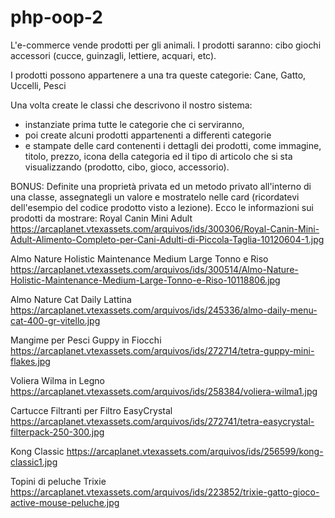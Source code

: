 # php-oop-2

L'e-commerce vende prodotti per gli animali.
I prodotti saranno:
cibo
giochi
accessori (cucce, guinzagli, lettiere, acquari, etc).

I prodotti possono appartenere a una tra queste categorie:
Cane,
Gatto,
Uccelli,
Pesci

Una volta create le classi che descrivono il nostro sistema:
- instanziate prima tutte le categorie che ci serviranno,
- poi create alcuni prodotti appartenenti a differenti categorie 
- e stampate delle card contenenti i dettagli dei prodotti, come immagine, titolo, prezzo, icona della categoria ed il tipo di articolo che si sta visualizzando (prodotto, cibo, gioco, accessorio).


BONUS:
Definite una proprietà privata ed un metodo privato all'interno di una classe, assegnategli un valore e mostratelo nelle card (ricordatevi dell'esempio del codice prodotto visto a lezione).
Ecco le informazioni sui prodotti da mostrare:
Royal Canin Mini Adult
https://arcaplanet.vtexassets.com/arquivos/ids/300306/Royal-Canin-Mini-Adult-Alimento-Completo-per-Cani-Adulti-di-Piccola-Taglia-10120604-1.jpg

Almo Nature Holistic Maintenance Medium Large Tonno e Riso
https://arcaplanet.vtexassets.com/arquivos/ids/300514/Almo-Nature-Holistic-Maintenance-Medium-Large-Tonno-e-Riso-10118806.jpg

Almo Nature Cat Daily Lattina
https://arcaplanet.vtexassets.com/arquivos/ids/245336/almo-daily-menu-cat-400-gr-vitello.jpg

Mangime per Pesci Guppy in Fiocchi
https://arcaplanet.vtexassets.com/arquivos/ids/272714/tetra-guppy-mini-flakes.jpg

Voliera Wilma in Legno
https://arcaplanet.vtexassets.com/arquivos/ids/258384/voliera-wilma1.jpg

Cartucce Filtranti per Filtro EasyCrystal
https://arcaplanet.vtexassets.com/arquivos/ids/272741/tetra-easycrystal-filterpack-250-300.jpg

Kong Classic
https://arcaplanet.vtexassets.com/arquivos/ids/256599/kong-classic1.jpg

Topini di peluche Trixie
https://arcaplanet.vtexassets.com/arquivos/ids/223852/trixie-gatto-gioco-active-mouse-peluche.jpg